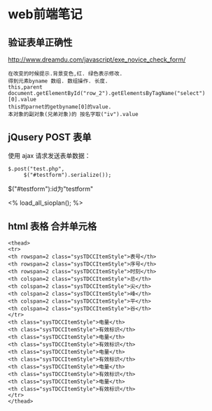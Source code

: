 # web前端笔记

## 验证表单正确性

<http://www.dreamdu.com/javascript/exe_novice_check_form/>

```
在改变的时候提示.背景变色,红. 绿色表示修改.
得到元素byname 数组. 数组操作. 长度.
this,parent
document.getElementById("row_2").getElementsByTagName("select")[0].value
this的parnet的getbyname[0]的value.
本对象的副对象(兄弟对象)的 按名字取("iv").value
```

## jQusery POST 表单

使用 ajax 请求发送表单数据：

	$.post("test.php",
		 $("#testform").serialize());

$("#testform"):id为"testform"

<% load_all_sioplan(); %> 

## html 表格 合并单元格

```
<thead>
<tr>
<th rowspan=2 class="sysTDCCItemStyle">表号</th>
<th rowspan=2 class="sysTDCCItemStyle">序号</th>
<th rowspan=2 class="sysTDCCItemStyle">时刻</th>
<th colspan=2 class="sysTDCCItemStyle">总</th>
<th colspan=2 class="sysTDCCItemStyle">尖</th>
<th colspan=2 class="sysTDCCItemStyle">峰</th>
<th colspan=2 class="sysTDCCItemStyle">平</th>
<th colspan=2 class="sysTDCCItemStyle">谷</th>
</tr>
<th class="sysTDCCItemStyle">电量</th>
<th class="sysTDCCItemStyle">有效标识</th>
<th class="sysTDCCItemStyle">电量</th>
<th class="sysTDCCItemStyle">有效标识</th>
<th class="sysTDCCItemStyle">电量</th>
<th class="sysTDCCItemStyle">有效标识</th>
<th class="sysTDCCItemStyle">电量</th>
<th class="sysTDCCItemStyle">有效标识</th>
<th class="sysTDCCItemStyle">电量</th>
<th class="sysTDCCItemStyle">有效标识</th>
</tr>
</thead>
```

